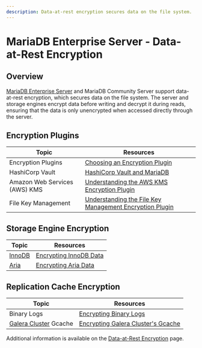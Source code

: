 ```yaml
---
description: Data-at-rest encryption secures data on the file system.
---
```


# MariaDB Enterprise Server - Data-at-Rest Encryption

## Overview

[MariaDB Enterprise Server](https://github.com/mariadb-corporation/docs-release-notes/blob/test/en/mariadb-enterprise-server/README.md) and MariaDB Community Server support data-at-rest encryption, which secures data on the file system. The server and storage engines encrypt data before writing and decrypt it during reads, ensuring that the data is only unencrypted when accessed directly through the server.

## Encryption Plugins

| Topic                         | Resources                                                                                                                                                                                                                                          |
| ----------------------------- | -------------------------------------------------------------------------------------------------------------------------------------------------------------------------------------------------------------------------------------------------- |
| Encryption Plugins            | [Choosing an Encryption Plugin](encryption-plugins/choosing-an-encryption-plugin.md)                                                                                                                                                               |
| HashiCorp Vault               | [HashiCorp Vault and MariaDB](https://app.gitbook.com/s/SsmexDFPv2xG2OTyO5yV/server-management/automated-mariadb-deployment-and-administration/hashicorp-vault-and-mariadb)                                                                        |
| Amazon Web Services (AWS) KMS | [Understanding the AWS KMS Encryption Plugin](encryption-plugins/amazon-web-services-aws-kms-understanding-the-amazon-web-services-aws-kms-e.md)                                                                                                   |
| File Key Management           | [Understanding the File Key Management Encryption Plugin](https://app.gitbook.com/s/SsmexDFPv2xG2OTyO5yV/security/securing-mariadb/encryption/data-at-rest-encryption/key-management-and-encryption-plugins/file-key-management-encryption-plugin) |

## Storage Engine Encryption

| Topic                                                                                        | Resources                                                                                                                                               |
| -------------------------------------------------------------------------------------------- | ------------------------------------------------------------------------------------------------------------------------------------------------------- |
| [InnoDB](https://app.gitbook.com/s/SsmexDFPv2xG2OTyO5yV/server-usage/storage-engines/innodb) | [Encrypting InnoDB Data](https://app.gitbook.com/s/SsmexDFPv2xG2OTyO5yV/security/securing-mariadb/encryption/data-at-rest-encryption/innodb-encryption) |
| [Aria](https://app.gitbook.com/s/SsmexDFPv2xG2OTyO5yV/server-usage/storage-engines/aria)     | [Encrypting Aria Data](https://app.gitbook.com/s/SsmexDFPv2xG2OTyO5yV/security/securing-mariadb/encryption/data-at-rest-encryption/aria-encryption)     |

## Replication Cache Encryption

| Topic                                                                                           | Resources                                                                                                                                                    |
| ----------------------------------------------------------------------------------------------- | ------------------------------------------------------------------------------------------------------------------------------------------------------------ |
| Binary Logs                                                                                     | [Encrypting Binary Logs](https://app.gitbook.com/s/SsmexDFPv2xG2OTyO5yV/security/securing-mariadb/encryption/data-at-rest-encryption/encrypting-binary-logs) |
| [Galera Cluster](https://app.gitbook.com/o/diTpXxF5WsbHqTReoBsS/s/3VYeeVGUV4AMqrA3zwy7/) Gcache | [Encrypting Galera Cluster's Gcache](encrypting-galera-clusters-gcache.md)                                                                                   |

Additional information is available on the [Data-at-Rest Encryption](https://app.gitbook.com/s/SsmexDFPv2xG2OTyO5yV/security/securing-mariadb/encryption/data-at-rest-encryption) page.
